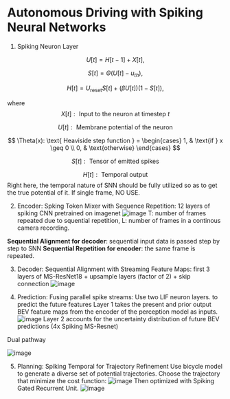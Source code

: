 # Autonomous Driving with Spiking Neural Networks 


1. Spiking Neuron Layer

$$
U[t] = H[t - 1] + X[t],
$$

$$
S[t] = \Theta (U[t] - u_{th}),
$$

$$
H[t] = U_{\text{reset}} S[t] + (\beta U[t]) (1 - S[t]),
$$

where
$$
X[t]: \text{ Input to the neuron at timestep } t
$$

$$
U[t]: \text{ Membrane potential of the neuron}
$$

$$
\Theta(x): \text{ Heaviside step function } = 
\begin{cases} 
1, & \text{if } x \geq 0 \\ 
0, & \text{otherwise} 
\end{cases}
$$

$$
S[t]: \text{ Tensor of emitted spikes}
$$

$$
H[t]: \text{ Temporal output}
$$
Right here, the temporal nature of SNN should be fully utilized so as to get the true potential of it. If single frame, NO USE. 

2. Encoder: Spking Token Mixer with Sequence Repetition: 12 layers of spiking CNN pretrained on imagenet 
![image](https://github.com/user-attachments/assets/f3b35922-af16-4c95-bb99-b9eb0fdaf487)
T: number of frames repeated due to squential repetition, L: number of frames in a continous camera recording. 

**Sequential Alignment for decoder**: sequential input data is passed step by step to SNN
**Sequential Repetition for encoder**: the same frame is repeated. 

3. Decoder: Sequential Alignment with Streaming Feature Maps: first 3 layers of MS-ResNet18 + upsample layers (factor of 2) + skip connection 
![image](https://github.com/user-attachments/assets/8452138d-d877-44bc-808a-1294b2dcf327)

4. Prediction: Fusing parallel spike streams: Use two LIF neuron layers.
to predict the future features 
Layer 1 takes the present and prior output BEV feature maps from the encoder of the perception model as inputs.
![image](https://github.com/user-attachments/assets/741c4edd-7116-48d3-8d0f-700626f5ee85)
Layer 2 accounts for the uncertainty distribution of future BEV predictions (4x Spiking MS-Resnet)


Dual pathway

![image](https://github.com/user-attachments/assets/d0fb7a7a-5f90-4afb-a87e-dea0691b3161)

5. Planning: Spiking Temporal for Trajectory Refinement 
Use bicycle model to generate a diverse set of potential trajectories.
Choose the trajectory that minimize the cost function:
![image](https://github.com/user-attachments/assets/8f9289bc-11e5-48c1-9628-62d90f1cfd8e)
Then optimized with Spiking Gated Recurrent Unit.
![image](https://github.com/user-attachments/assets/7712c525-c230-4fd6-8a06-c6633cef5b2f)


